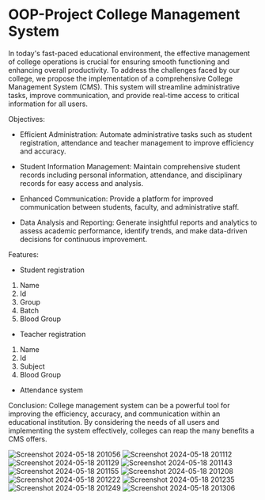 # OOP-Project College Management System
In today's fast-paced educational environment, the effective management of college operations is crucial for ensuring smooth functioning and enhancing overall productivity. To address the challenges faced by our college, we propose the implementation of a comprehensive College Management System (CMS). This system will streamline administrative tasks, improve communication, and provide real-time access to critical information for all users.

Objectives:
-	Efficient Administration: Automate administrative tasks such as student registration, attendance and teacher management to improve efficiency and accuracy.

-	Student Information Management: Maintain comprehensive student records including personal information, attendance, and disciplinary records for easy access and analysis.

-	Enhanced Communication: Provide a platform for improved communication between students, faculty, and administrative staff.

-	Data Analysis and Reporting: Generate insightful reports and analytics to assess academic performance, identify trends, and make data-driven decisions for continuous improvement.
  
Features:
-	Student registration
1.	Name
2.	Id
3.	Group
4.	Batch
5.	Blood Group
-	Teacher registration
1.	Name
2.	Id
3.	Subject
4.	Blood Group
-	Attendance system

Conclusion: College management system can be a powerful tool for improving the efficiency, accuracy, and communication within an educational institution. By considering the needs of all users and implementing the system effectively, colleges can reap the many benefits a CMS offers.



![Screenshot 2024-05-18 201056](https://github.com/irtushar/OOP-Project/assets/110590857/efc894f9-3279-4683-84c8-dd4fa811ce46)
![Screenshot 2024-05-18 201112](https://github.com/irtushar/OOP-Project/assets/110590857/f72163a1-71d6-4c2b-8f7d-1a3ea793ef75)
![Screenshot 2024-05-18 201129](https://github.com/irtushar/OOP-Project/assets/110590857/44e148f1-39a9-44f8-935d-d92f6f73c947)
![Screenshot 2024-05-18 201143](https://github.com/irtushar/OOP-Project/assets/110590857/d863e51c-86b7-4c99-bed7-2d85f420d1ef)
![Screenshot 2024-05-18 201155](https://github.com/irtushar/OOP-Project/assets/110590857/3c45d3a5-71a1-4ddc-8a9d-313531aad4a4)
![Screenshot 2024-05-18 201208](https://github.com/irtushar/OOP-Project/assets/110590857/abdde1b8-3bf0-4a7f-b2c3-756002ad72ce)
![Screenshot 2024-05-18 201222](https://github.com/irtushar/OOP-Project/assets/110590857/b9562e8c-d645-42ff-aeff-bafe55a6ea1b)
![Screenshot 2024-05-18 201235](https://github.com/irtushar/OOP-Project/assets/110590857/35ebae72-bf18-4d3c-8770-b9a6ed8c2bba)
![Screenshot 2024-05-18 201249](https://github.com/irtushar/OOP-Project/assets/110590857/5976413d-ac0a-419d-ba2f-fbdda24dabb0)
![Screenshot 2024-05-18 201306](https://github.com/irtushar/OOP-Project/assets/110590857/f14a9b2e-c6d0-46f6-a493-682f500088ad)


